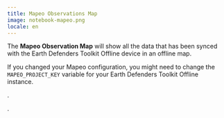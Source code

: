 ```yaml
---
title: Mapeo Observations Map
image: notebook-mapeo.png
locale: en
---
```


The **Mapeo Observation Map** will show all the data that has been synced with the Earth Defenders Toolkit Offline device in an offline map.

If you changed your Mapeo configuration, you might need to change the `MAPEO_PROJECT_KEY` variable for your Earth Defenders Toolkit Offline instance.

<app-button :color="true" localUrl=":3000" text="Explore Observations"></app-button>.

<app-button localUrl=":8086/all/https://docs.earthdefenderstoolkit.com/device-usage/bundled-applications/mapeo-data-hub/observations-map" text="Read documentation"></app-button>.
